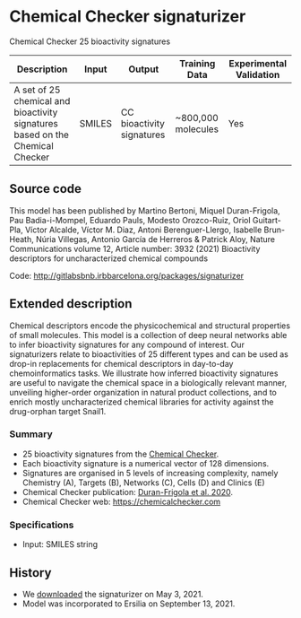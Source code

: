 # Chemical Checker signaturizer

Chemical Checker 25 bioactivity signatures

| Description | Input  | Output  | Training Data | Experimental Validation |
| ------- | --- | --- | --- | --- |
| A set of 25 chemical and bioactivity signatures based on the Chemical Checker | SMILES | CC bioactivity signatures | ~800,000 molecules | Yes |

## Source code
This model has been published by Martino Bertoni, Miquel Duran-Frigola, Pau Badia-i-Mompel, Eduardo Pauls, Modesto Orozco-Ruiz, Oriol Guitart-Pla, Víctor Alcalde, Víctor M. Diaz, Antoni Berenguer-Llergo, Isabelle Brun-Heath, Núria Villegas, Antonio García de Herreros & Patrick Aloy, Nature Communications volume 12, Article number: 3932 (2021) Bioactivity descriptors for uncharacterized chemical compounds

Code: http://gitlabsbnb.irbbarcelona.org/packages/signaturizer

## Extended description
Chemical descriptors encode the physicochemical and structural properties of small molecules. This model is a collection of deep neural networks able to infer bioactivity signatures for any compound of interest. Our signaturizers relate to bioactivities of 25 different types and can be used as drop-in replacements for chemical descriptors in day-to-day chemoinformatics tasks. We illustrate how inferred bioactivity signatures are useful to navigate the chemical space in a biologically relevant manner, unveiling higher-order organization in natural product collections, and to enrich mostly uncharacterized chemical libraries for activity against the drug-orphan target Snail1. 

### Summary
* 25 bioactivity signatures from the [Chemical Checker](https://bioactivitysignatures.org).
* Each bioactivity signature is a numerical vector of 128 dimensions.
* Signatures are organised in 5 levels of increasing complexity, namely Chemistry (A), Targets (B), Networks (C), Cells (D) and Clinics (E)
* Chemical Checker publication: [Duran-Frigola et al. 2020](https://www.nature.com/articles/s41587-020-0502-7).
* Chemical Checker web: https://chemicalchecker.com

### Specifications
* Input: SMILES string

## History
* We [downloaded](https://bioactivitysignatures.org/) the signaturizer on May 3, 2021.
* Model was incorporated to Ersilia on September 13, 2021.

